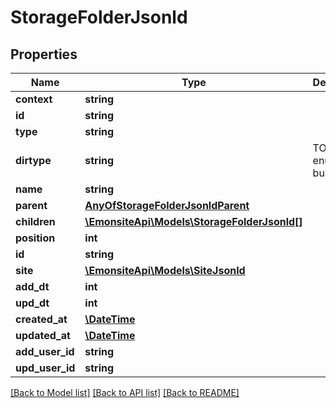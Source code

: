 # StorageFolderJsonld

## Properties
Name | Type | Description | Notes
------------ | ------------- | ------------- | -------------
**context** | **string** |  | [optional] 
**id** | **string** |  | [optional] 
**type** | **string** |  | [optional] 
**dirtype** | **string** | TODO enum bundle | [optional] 
**name** | **string** |  | [optional] 
**parent** | [**AnyOfStorageFolderJsonldParent**](AnyOfStorageFolderJsonldParent.md) |  | [optional] 
**children** | [**\EmonsiteApi\Models\StorageFolderJsonld[]**](StorageFolderJsonld.md) |  | [optional] 
**position** | **int** |  | [optional] 
**id** | **string** |  | [optional] 
**site** | [**\EmonsiteApi\Models\SiteJsonld**](SiteJsonld.md) |  | [optional] 
**add_dt** | **int** |  | [optional] 
**upd_dt** | **int** |  | [optional] 
**created_at** | [**\DateTime**](\DateTime.md) |  | [optional] 
**updated_at** | [**\DateTime**](\DateTime.md) |  | [optional] 
**add_user_id** | **string** |  | [optional] 
**upd_user_id** | **string** |  | [optional] 

[[Back to Model list]](../../README.md#documentation-for-models) [[Back to API list]](../../README.md#documentation-for-api-endpoints) [[Back to README]](../../README.md)

